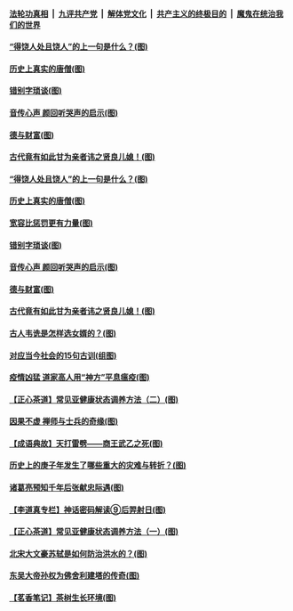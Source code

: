 

####  [法轮功真相](../../../../basic/blob/master/README.md?t=07021731) &nbsp;|&nbsp; [九评共产党](../../../../9ping.md/blob/master/README.md?t=07021731) &nbsp;|&nbsp; [解体党文化](../../../../jtdwh.md/blob/master/README.md?t=07021731)  &nbsp;|&nbsp; [共产主义的终极目的](../../../../gczydzjmd.md/blob/master/README.md?t=07021731) &nbsp;|&nbsp; [魔鬼在统治我们的世界](../../../../mgztzwmdsj.md/blob/master/README.md?t=07021731) 

#### [“得饶人处且饶人”的上一句是什么？(图)](../pages/p7/938333.md?t=07021731) 

#### [历史上真实的唐僧(图)](../pages/p7/938101.md?t=07021731) 

#### [错别字琐谈(图)](../pages/p7/938316.md?t=07021731) 

#### [音传心声 颜回听哭声的启示(图)](../pages/p7/938099.md?t=07021731) 

#### [德与财富(图)](../pages/p7/938218.md?t=07021731) 

#### [古代竟有如此甘为亲者讳之贤良儿媳！(图)](../pages/p7/938117.md?t=07021731) 

#### [“得饶人处且饶人”的上一句是什么？(图)](../pages/p7/938333.md?t=07021731) 

#### [历史上真实的唐僧(图)](../pages/p7/938101.md?t=07021731) 

#### [宽容比惩罚更有力量(图)](../pages/p7/938280.md?t=07021731) 

#### [错别字琐谈(图)](../pages/p7/938316.md?t=07021731) 

#### [音传心声 颜回听哭声的启示(图)](../pages/p7/938099.md?t=07021731) 

#### [德与财富(图)](../pages/p7/938218.md?t=07021731) 

#### [古代竟有如此甘为亲者讳之贤良儿媳！(图)](../pages/p7/938117.md?t=07021731) 

#### [古人韦诜是怎样选女婿的？(图)](../pages/p7/938100.md?t=07021731) 

#### [对应当今社会的15句古训(组图)](../pages/p7/938097.md?t=07021731) 

#### [疫情凶猛 道家高人用“神方”平息瘟疫(图)](../pages/p7/938004.md?t=07021731) 

#### [【正心茶道】常见亚健康状态调养方法（二）(图)](../pages/p7/937559.md?t=07021731) 

#### [因果不虚 禅师与士兵的奇缘(图)](../pages/p7/938092.md?t=07021731) 

#### [【成语典故】天打雷劈——商王武乙之死(图)](../pages/p7/937782.md?t=07021731) 

#### [历史上的庚子年发生了哪些重大的灾难与转折？(图)](../pages/p7/937991.md?t=07021731) 

#### [诸葛亮预知千年后张献忠际遇(图)](../pages/p7/937564.md?t=07021731) 

#### [【李道真专栏】神话密码解读⑨后羿射日(图)](../pages/p7/937560.md?t=07021731) 

#### [【正心茶道】常见亚健康状态调养方法（一）(图)](../pages/p7/937556.md?t=07021731) 

#### [北宋大文豪苏轼是如何防治洪水的？(图)](../pages/p7/937874.md?t=07021731) 

#### [东吴大帝孙权为佛舍利建塔的传奇(图)](../pages/p7/937764.md?t=07021731) 

#### [【茗香笔记】茶树生长环境(图)](../pages/p7/937562.md?t=07021731) 

